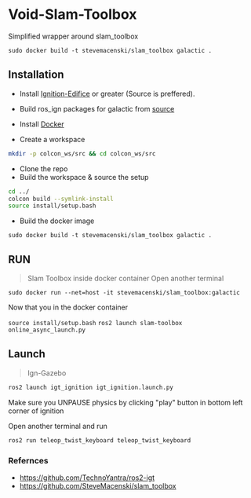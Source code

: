 # Void-Slam-Toolbox
Simplified wrapper around slam_toolbox 

`sudo docker build -t stevemacenski/slam_toolbox galactic .`

## Installation
  * Install [Ignition-Edifice](https://gazebosim.org/docs/edifice/install_ubuntu_src) or greater (Source is preffered).
  * Build ros_ign packages for galactic  from [source](https://github.com/gazebosim/ros_gz/tree/galactic) 
  * Install [Docker](https://docs.docker.com/engine/install/ubuntu/)
  
* Create a workspace

```bash
mkdir -p colcon_ws/src && cd colcon_ws/src
```

  * Clone the repo
  * Build the workspace & source the setup 

```bash
cd ../
colcon build --symlink-install
source install/setup.bash
```

  * Build the docker image
  
  `sudo docker build -t stevemacenski/slam_toolbox galactic .`
  

## RUN 

> Slam Toolbox inside docker container
Open another terminal
  
`sudo docker run --net=host -it stevemacenski/slam_toolbox:galactic `

Now that you in the docker container 

`source install/setup.bash`
`ros2 launch slam-toolbox online_async_launch.py`

## Launch

>Ign-Gazebo 

```bash
ros2 launch igt_ignition igt_ignition.launch.py
```

Make sure you UNPAUSE physics by clicking "play" button in bottom left corner of ignition

 
Open another terminal and run
```bash
ros2 run teleop_twist_keyboard teleop_twist_keyboard
```

### Refernces 
* https://github.com/TechnoYantra/ros2-igt
* https://github.com/SteveMacenski/slam_toolbox


